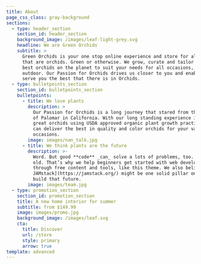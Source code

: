 ```yaml
---
title: About
page_css_class: gray-background
sections:
  - type: header_section
    section_id: header_section
    background_image: /images/leaf-light-grey.svg
    headline: We are Green Orchids
    subtitle: >
      Green Orchids is your one stop online experience and store for all plants
      that are orchids. Green or otherwise. We grow, curate and tailor make the
      best orchids on the planet to suit your needs for all occasions, indoor or
      outdoor. Our Passion for Orchids drives us closer to you and enables us to
      serve you the best that there is in Orchids. 
  - type: bulletpoints_section
    section_id: bulletpoints_section
    bulletpoints:
      - title: We love plants
        description: >
          Our Passion for Orchids is a long journey that stared from the hills
          of Palomar in California. With our long standing experience in growing
          great orchids using USDA approved organic plant growth practices, we
          can deliver the best in quality and color orchids for your various
          occasions.
        image: images/nan_talk.jpg
      - title: We think plants are the future
        description: >-
          Word. But good **code** _can_ solve a lots of problems, too. New _and_
          old. That’s why we help beginners get started with web development
          through free content and tools, like this theme. We also believe [the
          JAMstack](https://jamstack.org/) might be one solid pillar on which we
          build that future.
        image: images/team.jpg
  - type: promotion_section
    section_id: promotion_section
    title: A new home interior for summer
    subtitle: from $149.99
    image: images/promo.jpg
    background_image: /images/leaf.svg
    cta:
      title: Discover
      url: /store
      style: primary
      arrow: true
template: advanced
---
```

